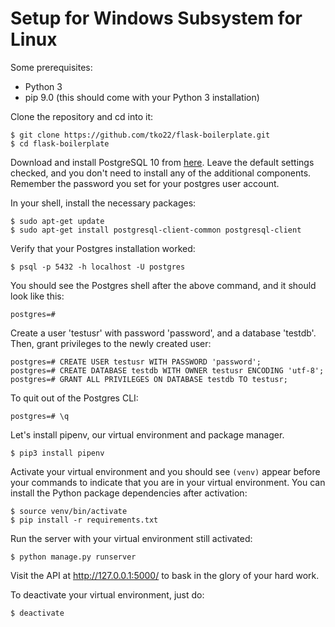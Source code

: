 # Setup for Windows Subsystem for Linux
Some prerequisites:
- Python 3
- pip 9.0 (this should come with your Python 3 installation)

Clone the repository and cd into it:
```
$ git clone https://github.com/tko22/flask-boilerplate.git
$ cd flask-boilerplate
```

Download and install PostgreSQL 10 from [here](https://www.openscg.com/bigsql/postgresql/installers.jsp/). Leave the default settings checked, and you don't need to install any of the additional components. Remember the password you set for your postgres user account. 

In your shell, install the necessary packages:
```
$ sudo apt-get update
$ sudo apt-get install postgresql-client-common postgresql-client
```

Verify that your Postgres installation worked:
```
$ psql -p 5432 -h localhost -U postgres
```

You should see the Postgres shell after the above command, and it should look like this:
```
postgres=#
```

Create a user 'testusr' with password 'password', and a database 'testdb'. Then, grant privileges to the newly created user:
```
postgres=# CREATE USER testusr WITH PASSWORD 'password';
postgres=# CREATE DATABASE testdb WITH OWNER testusr ENCODING 'utf-8';
postgres=# GRANT ALL PRIVILEGES ON DATABASE testdb TO testusr;
```

To quit out of the Postgres CLI:
```
postgres=# \q
```

Let's install pipenv, our virtual environment and package manager.
```
$ pip3 install pipenv
```
Activate your virtual environment and you should see ```(venv)``` appear before your commands to indicate that you are in your virtual environment. You can install the Python package dependencies after activation:
```
$ source venv/bin/activate
$ pip install -r requirements.txt
```

Run the server with your virtual environment still activated:
```
$ python manage.py runserver
```

Visit the API at http://127.0.0.1:5000/ to bask in the glory of your hard work.

To deactivate your virtual environment, just do:
```
$ deactivate
```
